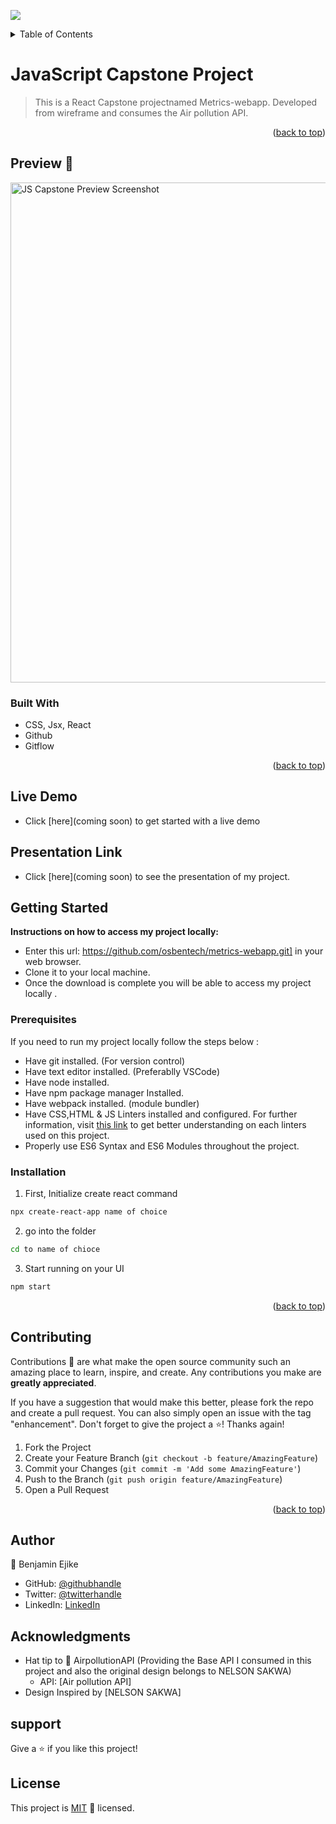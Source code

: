 <div id="top"></div>

![](https://img.shields.io/badge/Microverse-blueviolet)

<!-- TABLE OF CONTENTS -->
<details>
  <summary>Table of Contents</summary>
  <ol>
    <li>
      <a href="#jscapstone">About The Project</a>
      <ul>
        <li><a href="#built-with">Built With</a></li>
      </ul>
    </li>
    <li>
      <a href="#getting-started">Getting Started</a>
      <ul>
        <li><a href="#prerequisites">Prerequisites</a></li>
        <li><a href="#installation">Installation</a></li>
      </ul>
    </li>
    <li><a href="#usage">Usage</a></li>
    <li><a href="#contributing">Contributing</a></li>
    <li><a href="#authors">Authors</a></li>
    <li><a href="#support">Support</a></li>
    <li><a href="#license">License</a></li>
  </ol>
</details>

<!-- ABOUT THE PROJECT -->
# JavaScript Capstone Project

> This is a React Capstone projectnamed Metrics-webapp. Developed from wireframe and consumes the Air pollution API.

<p align="right">(<a href="#top">back to top</a>)</p>

## Preview 📸
<img width="800" alt="JS Capstone Preview Screenshot" src="./img/preview.png">


### Built With

- CSS, Jsx, React
- Github
- Gitflow

<p align="right">(<a href="#top">back to top</a>)</p>

## Live Demo

- Click [here](coming soon) to get started with a live demo

## Presentation Link
- Click [here](coming soon) to see the presentation of my project.

<!-- GETTING STARTED -->
## Getting Started

**Instructions on how to access my project locally:** 
- Enter this url: https://github.com/osbentech/metrics-webapp.git] in your web browser.
- Clone it to your local machine.
- Once the download is complete you will be able to access my project locally . 

### Prerequisites

If you need to run my project locally follow the steps below :
* Have git installed. (For version control)
* Have text editor installed. (Preferablly VSCode)
* Have node installed.
* Have npm package manager Installed.
* Have webpack installed. (module bundler)
* Have CSS,HTML & JS Linters installed and configured. For further information, visit [this link](https://github.com/microverseinc/linters-config/blob/master/README.md) to get better understanding on each linters used on this project.
* Properly use ES6 Syntax and ES6 Modules throughout the project.

### Installation

1. First, Initialize create react command
```sh
npx create-react-app name of choice
```
2. go into the folder
```sh
cd to name of chioce
```
3. Start running on your UI
```sh
npm start
```

<p align="right">(<a href="#top">back to top</a>)</p>


<!-- CONTRIBUTING -->
## Contributing

Contributions 🤝 are what make the open source community such an amazing place to learn, inspire, and create. Any contributions you make are **greatly appreciated**.

If you have a suggestion that would make this better, please fork the repo and create a pull request. You can also simply open an issue with the tag "enhancement".
Don't forget to give the project a ⭐️! Thanks again!

1. Fork the Project
2. Create your Feature Branch (`git checkout -b feature/AmazingFeature`)
3. Commit your Changes (`git commit -m 'Add some AmazingFeature'`)
4. Push to the Branch (`git push origin feature/AmazingFeature`)
5. Open a Pull Request

<p align="right">(<a href="#top">back to top</a>)</p>



<!-- CONTACT -->
## Author

👤 Benjamin Ejike

- GitHub: [@githubhandle](https://github.com/osbentech)
- Twitter: [@twitterhandle](https://twitter.com/EjikeOsegbo)
- LinkedIn: [LinkedIn](www.linkedin.com/in/benejike)


## Acknowledgments

- Hat tip to 👤 AirpollutionAPI (Providing the Base API I consumed in this project and also the original design belongs to NELSON SAKWA)
    - API: [Air pollution API]
- Design Inspired by [NELSON SAKWA]

## support

Give a ⭐️ if you like this project!

## License

This project is [MIT](./MIT.md)  📝 licensed.
